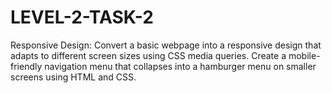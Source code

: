 # LEVEL-2-TASK-2
Responsive Design:
Convert a basic webpage into a
responsive design that adapts to
different screen sizes using CSS media
queries.
Create a mobile-friendly navigation
menu that collapses into a hamburger
menu on smaller screens using HTML
and CSS.
